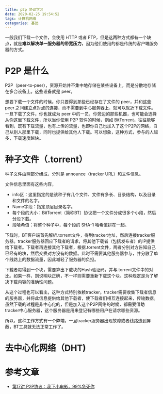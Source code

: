 ```yaml
---
title: p2p 协议学习
date: 2020-02-25 19:54:52
tags: 计算机网络
categories: 基础
---
```

一般我们下载一个文件，会使用 HTTP 或者 FTP，但是这两种方式都有一个缺点，就是**难以解决单一服务器的带宽压力**，因为他们使用的都是传统的客户端服务器的方式。

# P2P 是什么
P2P（peer-to-peer），资源开始并不集中地存储在某些设备上，而是分散地存储在多台设备上。这些设备就是 peer。

想要下载一个文件的时候，你只要得到那些已经存在了文件的 peer，并和这些 peer 之间建立点对点的连接，而不需要到中心服务器上，就可以就近下载文件。一旦下载了文件，你也就成为 peer 中的一员，你旁边的那些机器，也可能会选择从你这里下载文件，所以当你使用 P2P 软件的时候，例如 BitTorrent，往往能够看到，既有下载流量，也有上传的流量，也即你自己也加入了这个P2P的网络，自己从别人那里下载，同时也提供给其他人下载。可以想象，这种方式，参与的人越多，下载速度越快。

# 种子文件（.torrent）
种子文件由两部分组成，分别是 announce（tracker URL）和文件信息。

文件信息里面有这些内容。
- info区：这里指定的是该种子有几个文件、文件有多长、目录结构，以及目录和文件的名字。
- Name字段：指定顶层目录名字。
- 每个段的大小：BitTorrent（简称BT）协议把一个文件分成很多个小段，然后分段下载。
- 段哈希值：将整个种子中，每个段的 SHA-1 哈希值拼在一起。

下载时，BT客户端首先解析.torrent文件，得到tracker地址，然后连接tracker服务器。tracker服务器回应下载者的请求，将其他下载者（包括发布者）的IP提供给下载者。下载者再连接其他下载者，根据.torrent文件，两者分别对方告知自己已经有的块，然后交换对方没有的数据。此时不需要其他服务器参与，并分散了单个线路上的数据流量，因此减轻了服务器的负担。

下载者每得到一个块，需要算出下载块的Hash验证码，并与.torrent文件中的对比。如果一样，则说明块正确，不一样则需要重新下载这个块。这种规定是为了解决下载内容的准确性问题。

从这个过程也可以看出，这种方式特别依赖tracker。tracker需要收集下载者信息的服务器，并将此信息提供给其他下载者，使下载者们相互连接起来，传输数据。虽然下载的过程是非中心化的，但是加入这个P2P网络的时候，都需要借助tracker中心服务器，这个服务器是用来登记有哪些用户在请求哪些资源。

所以，这种工作方式有一个弊端，一旦tracker服务器出现故障或者线路遭到屏蔽，BT工具就无法正常工作了。

# 去中心化网络（DHT)


# 参考文章
- [第17讲 P2P协议：我下小电影，99%急死你](https://time.geekbang.org/column/article/9707)